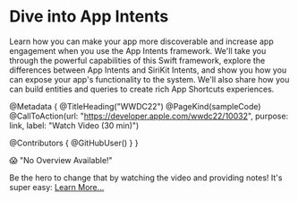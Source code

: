 # Dive into App Intents

Learn how you can make your app more discoverable and increase app engagement when you use the App Intents framework. We'll take you through the powerful capabilities of this Swift framework, explore the differences between App Intents and SiriKit Intents, and show you how you can expose your app's functionality to the system. We'll also share how you can build entities and queries to create rich App Shortcuts experiences.

@Metadata {
   @TitleHeading("WWDC22")
   @PageKind(sampleCode)
   @CallToAction(url: "https://developer.apple.com/wwdc22/10032", purpose: link, label: "Watch Video (30 min)")

   @Contributors {
      @GitHubUser(<replace this with your GitHub handle>)
   }
}

😱 "No Overview Available!"

Be the hero to change that by watching the video and providing notes! It's super easy:
 [Learn More…](https://wwdcnotes.github.io/WWDCNotes/documentation/wwdcnotes/contributing)
